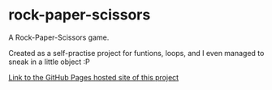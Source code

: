 # rock-paper-scissors

A Rock-Paper-Scissors game.

Created as a self-practise project for funtions, loops, and I even managed to sneak in a little object :P

[Link to the GitHub Pages hosted site of this project](https://abhinav-0401.github.io/rock-paper-scissors/)